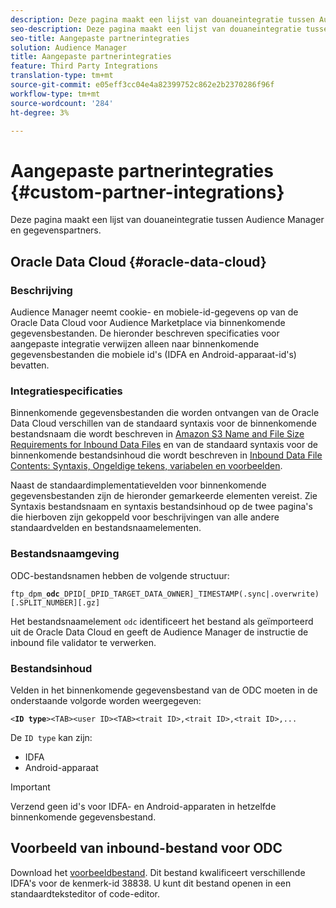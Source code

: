 ```yaml
---
description: Deze pagina maakt een lijst van douaneintegratie tussen Audience Manager en gegevenspartners.
seo-description: Deze pagina maakt een lijst van douaneintegratie tussen Audience Manager en gegevenspartners.
seo-title: Aangepaste partnerintegraties
solution: Audience Manager
title: Aangepaste partnerintegraties
feature: Third Party Integrations
translation-type: tm+mt
source-git-commit: e05eff3cc04e4a82399752c862e2b2370286f96f
workflow-type: tm+mt
source-wordcount: '284'
ht-degree: 3%

---
```



# Aangepaste partnerintegraties {#custom-partner-integrations}

Deze pagina maakt een lijst van douaneintegratie tussen Audience Manager en gegevenspartners.

## Oracle Data Cloud {#oracle-data-cloud}

### Beschrijving

Audience Manager neemt cookie- en mobiele-id-gegevens op van de Oracle Data Cloud voor Audience Marketplace via binnenkomende gegevensbestanden. De hieronder beschreven specificaties voor aangepaste integratie verwijzen alleen naar binnenkomende gegevensbestanden die mobiele id&#39;s (IDFA en Android-apparaat-id&#39;s) bevatten.

### Integratiespecificaties

Binnenkomende gegevensbestanden die worden ontvangen van de Oracle Data Cloud verschillen van de standaard syntaxis voor de binnenkomende bestandsnaam die wordt beschreven in [Amazon S3 Name and File Size Requirements for Inbound Data Files](/help/using/integration/sending-audience-data/batch-data-transfer-explained/inbound-s3-filenames.md) en van de standaard syntaxis voor de binnenkomende bestandsinhoud die wordt beschreven in [Inbound Data File Contents: Syntaxis, Ongeldige tekens, variabelen en voorbeelden](/help/using/integration/sending-audience-data/batch-data-transfer-explained/inbound-file-contents.md).

Naast de standaardimplementatievelden voor binnenkomende gegevensbestanden zijn de hieronder gemarkeerde elementen vereist. Zie Syntaxis bestandsnaam en syntaxis bestandsinhoud op de twee pagina&#39;s die hierboven zijn gekoppeld voor beschrijvingen van alle andere standaardvelden en bestandsnaamelementen.

### Bestandsnaamgeving

ODC-bestandsnamen hebben de volgende structuur:

`ftp_dpm_`**`odc`**`_DPID[_DPID_TARGET_DATA_OWNER]_TIMESTAMP(.sync|.overwrite)[.SPLIT_NUMBER][.gz]`

Het bestandsnaamelement `odc` identificeert het bestand als geïmporteerd uit de Oracle Data Cloud en geeft de Audience Manager de instructie de inbound file validator te verwerken.

### Bestandsinhoud

Velden in het binnenkomende gegevensbestand van de ODC moeten in de onderstaande volgorde worden weergegeven:

`<`**`ID type`**`><TAB><user ID><TAB><trait ID>,<trait ID>,<trait ID>,...`

De `ID type` kan zijn:

* IDFA
* Android-apparaat

>[!IMPORTANT]
>
>Verzend geen id&#39;s voor IDFA- en Android-apparaten in hetzelfde binnenkomende gegevensbestand.

## Voorbeeld van inbound-bestand voor ODC

Download het [voorbeeldbestand](/help/using/integration/assets/ftp_dpm_odc_12345_1556223815.sync). Dit bestand kwalificeert verschillende IDFA&#39;s voor de kenmerk-id 38838. U kunt dit bestand openen in een standaardteksteditor of code-editor.